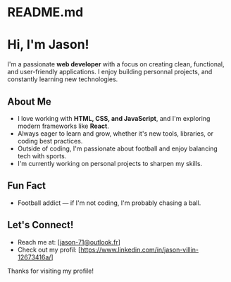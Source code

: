 # README.md

# Hi, I'm Jason!

I'm a passionate **web developer** with a focus on creating clean, functional, and user-friendly applications. I enjoy building personnal projects, and constantly learning new technologies.

## About Me
-  I love working with **HTML, CSS, and JavaScript**, and I'm exploring modern frameworks like **React**.
-  Always eager to learn and grow, whether it's new tools, libraries, or coding best practices.
-  Outside of coding, I'm passionate about football and enjoy balancing tech with sports.
-  I'm currently working on personal projects to sharpen my skills.

## Fun Fact
-  Football addict — if I'm not coding, I'm probably chasing a ball.

## Let's Connect!
-  Reach me at: [jason-71@outlook.fr]
-  Check out my profil: [https://www.linkedin.com/in/jason-villin-12673416a/]

Thanks for visiting my profile!
